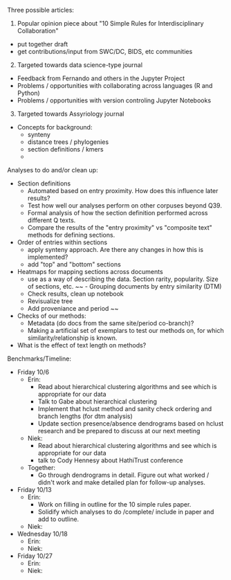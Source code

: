 Three possible articles:
1) Popular opinion piece about "10 Simple Rules for Interdisciplinary Collaboration"  
  - put together draft
  - get contributions/input from SWC/DC, BIDS, etc communities
2) Targeted towards data science-type journal  
  - Feedback from Fernando and others in the Jupyter Project
  - Problems / opportunities with collaborating across languages (R and Python)
  - Problems / opportunities with version controling Jupyter Notebooks
3) Targeted towards Assyriology journal  
  - Concepts for background:
    - synteny
    - distance trees / phylogenies
    - section definitions / kmers
    - 
    
Analyses to do and/or clean up:
- Section definitions
  - Automated based on entry proximity. How does this influence later results? 
  - Test how well our analyses perform on other corpuses beyond Q39. 
  - Formal analysis of how the section definition performed across different Q texts.
  - Compare the results of the "entry proximity" vs "composite text" methods for defining sections.
- Order of entries within sections
  - apply synteny approach. Are there any changes in how this is implemented?
  - add "top" and "bottom" sections
 - Heatmaps for mapping sections across documents  
    - use as a way of describing the data. Section rarity, popularity. Size of sections, etc. 
~~ - Grouping documents by entry similarity (DTM)
    - Check results, clean up notebook  
    - Revisualize tree  
    - Add proveniance and period ~~
 - Checks of our methods:
    - Metadata (do docs from the same site/period co-branch)?
    - Making a artificial set of exemplars to test our methods on, for which similarity/relationship is known.
 - What is the effect of text length on methods? 
  
  
  Benchmarks/Timeline:      
  - Friday 10/6
    - Erin: 
      - Read about hierarchical clustering algorithms and see which is appropriate for our data
      - Talk to Gabe about hierarchical clustering
      - Implement that hclust method and sanity check ordering and branch lengths (for dtm analysis)
      - Update section presence/absence dendrograms based on hclust research and be prepared to discuss at our next meeting
    - Niek: 
      - Read about hierarchical clustering algorithms and see which is appropriate for our data
      - talk to Cody Hennesy about HathiTrust conference
    - Together: 
      - Go through dendrograms in detail. Figure out what worked / didn't work and make detailed plan for follow-up analyses.
  - Friday 10/13
    - Erin: 
      - Work on filling in outline for the 10 simple rules paper. 
      - Solidify which analyses to do /complete/ include in paper and add to outline.
    - Niek:
  - Wednesday 10/18
    - Erin: 
    - Niek:
  - Friday 10/27
    - Erin: 
    - Niek:
      

